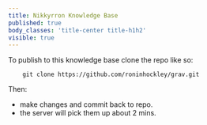 ```yaml
---
title: Nikkyrron Knowledge Base
published: true
body_classes: 'title-center title-h1h2'
visible: true
---
```


To publish to this knowledge base clone the repo like so:

        git clone https://github.com/roninhockley/grav.git

Then:

* make changes and commit back to repo. 
* the server will pick them up about 2 mins.

